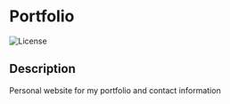 # Portfolio

![License](https://img.shields.io/github/license/DemonessFreya/personal?label=License&logo=github&color=red)

## Description

Personal website for my portfolio and contact information
